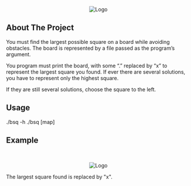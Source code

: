 <br />
<p align="center">
    <img src="https://i.ibb.co/yp58Nt9/Sans-titre-2.png" alt="Logo">
  </a>

## About The Project

You must find the largest possible square on a board while avoiding obstacles.
The board is represented by a file passed as the program’s argument.

You program must print the board, with some “.” replaced by “x” to represent the largest square you found.
If ever there are several solutions, you have to represent only the highest square. 

If they are still several solutions, choose the square to the left.

## Usage

./bsq -h
./bsq [map]

## Example
<br />
<p align="center">
<img src="https://i.ibb.co/8cRW8bQ/Sans-titre-4.png" alt="Logo">
</a>

The largest square found is replaced by "x".
